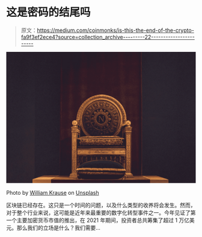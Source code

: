 # 这是密码的结尾吗

> 原文：<https://medium.com/coinmonks/is-this-the-end-of-the-crypto-fa9f3ef2ece4?source=collection_archive---------22----------------------->

![](img/e66350f45730b8f89cf9d30a65774a8b.png)

Photo by [William Krause](https://unsplash.com/@williamk?utm_source=medium&utm_medium=referral) on [Unsplash](https://unsplash.com?utm_source=medium&utm_medium=referral)

区块链已经存在。这只是一个时间的问题，以及什么类型的收养将会发生。然而，对于整个行业来说，这可能是近年来最重要的数字化转型事件之一。今年见证了第一个主要加密货币市值的推出，在 2021 年期间，投资者总共筹集了超过 1 万亿美元。那么我们的立场是什么？我们需要…